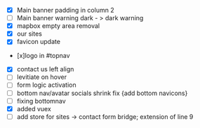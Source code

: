 - [x] Main banner padding in column 2
- [ ] Main banner warning dark - > dark warning
- [x] mapbox empty area removal
- [x] our sites
- [x] favicon update
- [x]logo in #topnav
- [x] contact us left align
- [ ] levitiate on hover
- [ ] form logic activation
- [ ] bottom nav/avatar socials shrink fix {add bottom navicons}
- [ ] fixing bottomnav
- [x] added vuex
- [ ] add store for sites -> contact form bridge; extension of line 9
